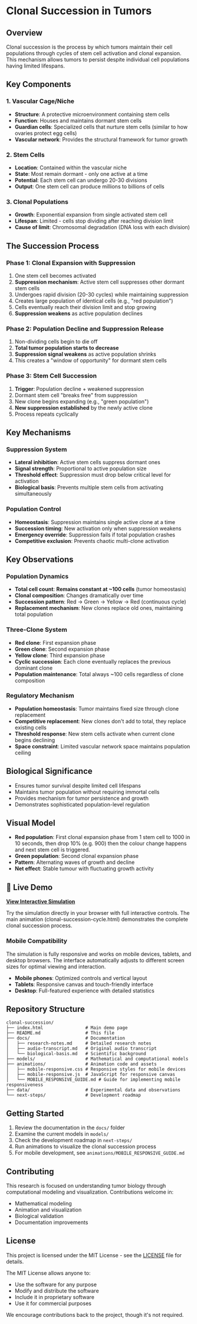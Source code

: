 # Clonal Succession in Tumors

## Overview
Clonal succession is the process by which tumors maintain their cell populations through cycles of stem cell activation and clonal expansion. This mechanism allows tumors to persist despite individual cell populations having limited lifespans.

## Key Components

### 1. Vascular Cage/Niche
- **Structure**: A protective microenvironment containing stem cells
- **Function**: Houses and maintains dormant stem cells
- **Guardian cells**: Specialized cells that nurture stem cells (similar to how ovaries protect egg cells)
- **Vascular network**: Provides the structural framework for tumor growth

### 2. Stem Cells
- **Location**: Contained within the vascular niche
- **State**: Most remain dormant - only one active at a time
- **Potential**: Each stem cell can undergo 20-30 divisions
- **Output**: One stem cell can produce millions to billions of cells

### 3. Clonal Populations
- **Growth**: Exponential expansion from single activated stem cell
- **Lifespan**: Limited - cells stop dividing after reaching division limit
- **Cause of limit**: Chromosomal degradation (DNA loss with each division)

## The Succession Process

### Phase 1: Clonal Expansion with Suppression
1. One stem cell becomes activated
2. **Suppression mechanism**: Active stem cell suppresses other dormant stem cells
3. Undergoes rapid division (20-30 cycles) while maintaining suppression
4. Creates large population of identical cells (e.g., "red population")
5. Cells eventually reach their division limit and stop growing
6. **Suppression weakens** as active population declines

### Phase 2: Population Decline and Suppression Release
1. Non-dividing cells begin to die off
2. **Total tumor population starts to decrease**
3. **Suppression signal weakens** as active population shrinks
4. This creates a "window of opportunity" for dormant stem cells

### Phase 3: Stem Cell Succession
1. **Trigger**: Population decline + weakened suppression
2. Dormant stem cell "breaks free" from suppression
3. New clone begins expanding (e.g., "green population")
4. **New suppression established** by the newly active clone
5. Process repeats cyclically

## Key Mechanisms

### Suppression System
- **Lateral inhibition**: Active stem cells suppress dormant ones
- **Signal strength**: Proportional to active population size
- **Threshold effect**: Suppression must drop below critical level for activation
- **Biological basis**: Prevents multiple stem cells from activating simultaneously

### Population Control
- **Homeostasis**: Suppression maintains single active clone at a time
- **Succession timing**: New activation only when suppression weakens
- **Emergency override**: Suppression fails if total population crashes
- **Competitive exclusion**: Prevents chaotic multi-clone activation

## Key Observations

### Population Dynamics
- **Total cell count**: **Remains constant at ~100 cells** (tumor homeostasis)
- **Clonal composition**: Changes dramatically over time
- **Succession pattern**: Red → Green → Yellow → Red (continuous cycle)
- **Replacement mechanism**: New clones replace old ones, maintaining total population

### Three-Clone System
- **Red clone**: First expansion phase
- **Green clone**: Second expansion phase  
- **Yellow clone**: Third expansion phase
- **Cyclic succession**: Each clone eventually replaces the previous dominant clone
- **Population maintenance**: Total always ~100 cells regardless of clone composition

### Regulatory Mechanism
- **Population homeostasis**: Tumor maintains fixed size through clone replacement
- **Competitive replacement**: New clones don't add to total, they replace existing cells
- **Threshold response**: New stem cells activate when current clone begins declining
- **Space constraint**: Limited vascular network space maintains population ceiling

## Biological Significance
- Ensures tumor survival despite limited cell lifespans
- Maintains tumor population without requiring immortal cells
- Provides mechanism for tumor persistence and growth
- Demonstrates sophisticated population-level regulation

## Visual Model
- **Red population**: First clonal expansion phase from 1 stem cell to 1000 in 10 seconds, then drop 10% (e.g. 900) then the colour change happens and next stem cell is triggered. 
- **Green population**: Second clonal expansion phase  
- **Pattern**: Alternating waves of growth and decline
- **Net effect**: Stable tumour with fluctuating growth activity 

## 🚀 Live Demo

**[View Interactive Simulation](https://bagg3rs.github.io/clonal-succession/)**

Try the simulation directly in your browser with full interactive controls. The main animation (clonal-succession-cycle.html) demonstrates the complete clonal succession process.

### Mobile Compatibility

The simulation is fully responsive and works on mobile devices, tablets, and desktop browsers. The interface automatically adjusts to different screen sizes for optimal viewing and interaction.

- **Mobile phones**: Optimized controls and vertical layout
- **Tablets**: Responsive canvas and touch-friendly interface
- **Desktop**: Full-featured experience with detailed statistics

## Repository Structure

```
clonal-succession/
├── index.html                # Main demo page
├── README.md                 # This file
├── docs/                     # Documentation
│   ├── research-notes.md     # Detailed research notes
│   ├── audio-transcript.md   # Original audio transcript
│   └── biological-basis.md   # Scientific background
├── models/                   # Mathematical and computational models
├── animations/               # Animation code and assets
│   ├── mobile-responsive.css # Responsive styles for mobile devices
│   ├── mobile-responsive.js  # JavaScript for responsive canvas
│   └── MOBILE_RESPONSIVE_GUIDE.md # Guide for implementing mobile responsiveness
├── data/                     # Experimental data and observations
└── next-steps/               # Development roadmap
```

## Getting Started

1. Review the documentation in the `docs/` folder
2. Examine the current models in `models/`
3. Check the development roadmap in `next-steps/`
4. Run animations to visualize the clonal succession process
5. For mobile development, see `animations/MOBILE_RESPONSIVE_GUIDE.md`

## Contributing

This research is focused on understanding tumor biology through computational modeling and visualization. Contributions welcome in:
- Mathematical modeling
- Animation and visualization
- Biological validation
- Documentation improvements

## License

This project is licensed under the MIT License - see the [LICENSE](LICENSE) file for details.

The MIT License allows anyone to:
- Use the software for any purpose
- Modify and distribute the software
- Include it in proprietary software
- Use it for commercial purposes

We encourage contributions back to the project, though it's not required.
